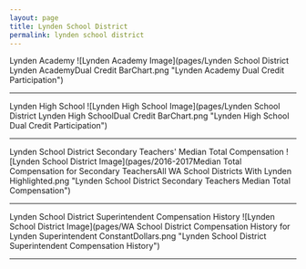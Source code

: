 ```yaml
---
layout: page
title: Lynden School District
permalink: lynden school district
---
```



Lynden Academy
![Lynden Academy Image](pages/Lynden School District Lynden AcademyDual Credit BarChart.png "Lynden Academy Dual Credit Participation")

___

Lynden High School
![Lynden High School Image](pages/Lynden School District Lynden High SchoolDual Credit BarChart.png "Lynden High School Dual Credit Participation")

___

Lynden School District Secondary Teachers' Median Total Compensation
![Lynden School District Image](pages/2016-2017Median Total Compensation for Secondary TeachersAll WA School Districts With Lynden Highlighted.png "Lynden School District Secondary Teachers Median Total Compensation")

___

Lynden School District Superintendent Compensation History
![Lynden School District Image](pages/WA School District Compensation History for Lynden Superintendent ConstantDollars.png "Lynden School District Superintendent Compensation History")

___

